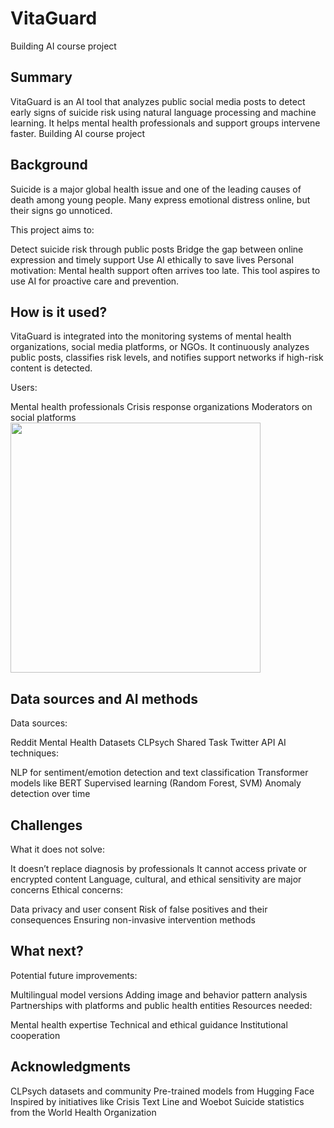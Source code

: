 
# VitaGuard

Building AI course project

## Summary

VitaGuard is an AI tool that analyzes public social media posts to detect early signs of suicide risk using natural language processing and machine learning. It helps mental health professionals and support groups intervene faster.
Building AI course project

## Background

Suicide is a major global health issue and one of the leading causes of death among young people. Many express emotional distress online, but their signs go unnoticed.

This project aims to:

Detect suicide risk through public posts
Bridge the gap between online expression and timely support
Use AI ethically to save lives
Personal motivation: Mental health support often arrives too late. This tool aspires to use AI for proactive care and prevention.

## How is it used?

VitaGuard is integrated into the monitoring systems of mental health organizations, social media platforms, or NGOs. It continuously analyzes public posts, classifies risk levels, and notifies support networks if high-risk content is detected.

Users:

Mental health professionals
Crisis response organizations
Moderators on social platforms
<img src="https://upload.wikimedia.org/wikipedia/commons/3/3a/Internet_users_world_map.PNG" width="400">
## Data sources and AI methods

Data sources:

Reddit Mental Health Datasets
CLPsych Shared Task
Twitter API
AI techniques:

NLP for sentiment/emotion detection and text classification
Transformer models like BERT
Supervised learning (Random Forest, SVM)
Anomaly detection over time
## Challenges

What it does not solve:

It doesn’t replace diagnosis by professionals
It cannot access private or encrypted content
Language, cultural, and ethical sensitivity are major concerns
Ethical concerns:

Data privacy and user consent
Risk of false positives and their consequences
Ensuring non-invasive intervention methods
## What next?

Potential future improvements:

Multilingual model versions
Adding image and behavior pattern analysis
Partnerships with platforms and public health entities
Resources needed:

Mental health expertise
Technical and ethical guidance
Institutional cooperation
## Acknowledgments

CLPsych datasets and community
Pre-trained models from Hugging Face
Inspired by initiatives like Crisis Text Line and Woebot
Suicide statistics from the World Health Organization
